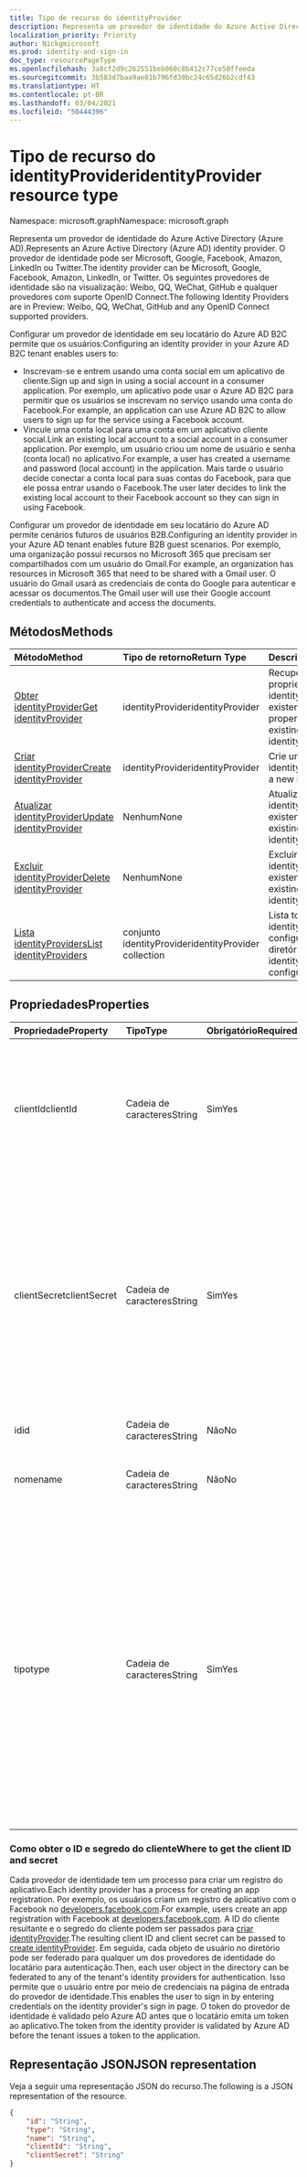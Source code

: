 ```yaml
---
title: Tipo de recurso do identityProvider
description: Representa um provedor de identidade do Azure Active Directory (Azure AD).
localization_priority: Priority
author: Nickgmicrosoft
ms.prod: identity-and-sign-in
doc_type: resourcePageType
ms.openlocfilehash: 3a8cf2d9c262551beb060c8b412c77ce50ffeeda
ms.sourcegitcommit: 3b583d7baa9ae81b796fd30bc24c65d26b2cdf43
ms.translationtype: HT
ms.contentlocale: pt-BR
ms.lasthandoff: 03/04/2021
ms.locfileid: "50444396"
---
```

# <a name="identityprovider-resource-type"></a><span data-ttu-id="1df14-103">Tipo de recurso do identityProvider</span><span class="sxs-lookup"><span data-stu-id="1df14-103">identityProvider resource type</span></span>

<span data-ttu-id="1df14-104">Namespace: microsoft.graph</span><span class="sxs-lookup"><span data-stu-id="1df14-104">Namespace: microsoft.graph</span></span>

<span data-ttu-id="1df14-105">Representa um provedor de identidade do Azure Active Directory (Azure AD).</span><span class="sxs-lookup"><span data-stu-id="1df14-105">Represents an Azure Active Directory (Azure AD) identity provider.</span></span> <span data-ttu-id="1df14-106">O provedor de identidade pode ser Microsoft, Google, Facebook, Amazon, LinkedIn ou Twitter.</span><span class="sxs-lookup"><span data-stu-id="1df14-106">The identity provider can be Microsoft, Google, Facebook, Amazon,  LinkedIn, or Twitter.</span></span> <span data-ttu-id="1df14-107">Os seguintes provedores de identidade são na visualização: Weibo, QQ, WeChat, GitHub e qualquer provedores com suporte OpenID Connect.</span><span class="sxs-lookup"><span data-stu-id="1df14-107">The following Identity Providers are in Preview: Weibo, QQ, WeChat, GitHub and any OpenID Connect supported providers.</span></span> 

<span data-ttu-id="1df14-108">Configurar um provedor de identidade em seu locatário do Azure AD B2C permite que os usuários:</span><span class="sxs-lookup"><span data-stu-id="1df14-108">Configuring an identity provider in your Azure AD B2C tenant enables users to:</span></span>

* <span data-ttu-id="1df14-109">Inscrevam-se e entrem usando uma conta social em um aplicativo de cliente.</span><span class="sxs-lookup"><span data-stu-id="1df14-109">Sign up and sign in using a social account in a consumer application.</span></span> <span data-ttu-id="1df14-110">Por exemplo, um aplicativo pode usar o Azure AD B2C para permitir que os usuários se inscrevam no serviço usando uma conta do Facebook.</span><span class="sxs-lookup"><span data-stu-id="1df14-110">For example, an application can use Azure AD B2C to allow users to sign up for the service using a Facebook account.</span></span>
* <span data-ttu-id="1df14-111">Vincule uma conta local para uma conta em um aplicativo cliente social.</span><span class="sxs-lookup"><span data-stu-id="1df14-111">Link an existing local account to a social account in a consumer application.</span></span> <span data-ttu-id="1df14-112">Por exemplo, um usuário criou um nome de usuário e senha (conta local) no aplicativo.</span><span class="sxs-lookup"><span data-stu-id="1df14-112">For example, a user has created a username and password (local account) in the application.</span></span> <span data-ttu-id="1df14-113">Mais tarde o usuário decide conectar a conta local para suas contas do Facebook, para que ele possa entrar usando o Facebook.</span><span class="sxs-lookup"><span data-stu-id="1df14-113">The user later decides to link the existing local account to their Facebook account so they can sign in using Facebook.</span></span>

<span data-ttu-id="1df14-114">Configurar um provedor de identidade em seu locatário do Azure AD permite cenários futuros de usuários B2B.</span><span class="sxs-lookup"><span data-stu-id="1df14-114">Configuring an identity provider in your Azure AD tenant enables future B2B guest scenarios.</span></span> <span data-ttu-id="1df14-115">Por exemplo, uma organização possui recursos no Microsoft 365 que precisam ser compartilhados com um usuário do Gmail.</span><span class="sxs-lookup"><span data-stu-id="1df14-115">For example, an organization has resources in Microsoft 365 that need to be shared with a Gmail user.</span></span> <span data-ttu-id="1df14-116">O usuário do Gmail usará as credenciais de conta do Google para autenticar e acessar os documentos.</span><span class="sxs-lookup"><span data-stu-id="1df14-116">The Gmail user will use their Google account credentials to authenticate and access the documents.</span></span>

## <a name="methods"></a><span data-ttu-id="1df14-117">Métodos</span><span class="sxs-lookup"><span data-stu-id="1df14-117">Methods</span></span>

| <span data-ttu-id="1df14-118">Método</span><span class="sxs-lookup"><span data-stu-id="1df14-118">Method</span></span>       | <span data-ttu-id="1df14-119">Tipo de retorno</span><span class="sxs-lookup"><span data-stu-id="1df14-119">Return Type</span></span>  |<span data-ttu-id="1df14-120">Descrição</span><span class="sxs-lookup"><span data-stu-id="1df14-120">Description</span></span>|
|:---------------|:--------|:----------|
|[<span data-ttu-id="1df14-121">Obter identityProvider</span><span class="sxs-lookup"><span data-stu-id="1df14-121">Get identityProvider</span></span>](../api/identityprovider-get.md) |<span data-ttu-id="1df14-122">identityProvider</span><span class="sxs-lookup"><span data-stu-id="1df14-122">identityProvider</span></span>|<span data-ttu-id="1df14-123">Recuperar as propriedades de um identityProvider existente.</span><span class="sxs-lookup"><span data-stu-id="1df14-123">Read properties of an existing identityProvider.</span></span>|
|[<span data-ttu-id="1df14-124">Criar identityProvider</span><span class="sxs-lookup"><span data-stu-id="1df14-124">Create identityProvider</span></span>](../api/identityprovider-post-identityproviders.md)|<span data-ttu-id="1df14-125">identityProvider</span><span class="sxs-lookup"><span data-stu-id="1df14-125">identityProvider</span></span>|<span data-ttu-id="1df14-126">Crie um novo identityProvider.</span><span class="sxs-lookup"><span data-stu-id="1df14-126">Create a new identityProvider.</span></span>|
|[<span data-ttu-id="1df14-127">Atualizar identityProvider</span><span class="sxs-lookup"><span data-stu-id="1df14-127">Update identityProvider</span></span>](../api/identityprovider-update.md)|<span data-ttu-id="1df14-128">Nenhum</span><span class="sxs-lookup"><span data-stu-id="1df14-128">None</span></span>|<span data-ttu-id="1df14-129">Atualize um identityProvider existente.</span><span class="sxs-lookup"><span data-stu-id="1df14-129">Update an existing identityProvider.</span></span>|
|[<span data-ttu-id="1df14-130">Excluir identityProvider</span><span class="sxs-lookup"><span data-stu-id="1df14-130">Delete identityProvider</span></span>](../api/identityprovider-delete.md)|<span data-ttu-id="1df14-131">Nenhum</span><span class="sxs-lookup"><span data-stu-id="1df14-131">None</span></span>|<span data-ttu-id="1df14-132">Excluir o identityProvider existente.</span><span class="sxs-lookup"><span data-stu-id="1df14-132">Delete an existing identityProvider.</span></span>|
|[<span data-ttu-id="1df14-133">Lista identityProviders</span><span class="sxs-lookup"><span data-stu-id="1df14-133">List identityProviders</span></span>](../api/identityprovider-list.md)|<span data-ttu-id="1df14-134">conjunto identityProvider</span><span class="sxs-lookup"><span data-stu-id="1df14-134">identityProvider collection</span></span>|<span data-ttu-id="1df14-135">Lista todos os identityProviders configurados do diretório.</span><span class="sxs-lookup"><span data-stu-id="1df14-135">List all identityProviders configured in a tenant.</span></span>|

## <a name="properties"></a><span data-ttu-id="1df14-136">Propriedades</span><span class="sxs-lookup"><span data-stu-id="1df14-136">Properties</span></span>

|<span data-ttu-id="1df14-137">Propriedade</span><span class="sxs-lookup"><span data-stu-id="1df14-137">Property</span></span>|<span data-ttu-id="1df14-138">Tipo</span><span class="sxs-lookup"><span data-stu-id="1df14-138">Type</span></span>|<span data-ttu-id="1df14-139">Obrigatório</span><span class="sxs-lookup"><span data-stu-id="1df14-139">Required</span></span>|<span data-ttu-id="1df14-140">Anulável</span><span class="sxs-lookup"><span data-stu-id="1df14-140">Nullable</span></span>|<span data-ttu-id="1df14-141">Descrição</span><span class="sxs-lookup"><span data-stu-id="1df14-141">Description</span></span>|
|:---------------|:--------|:--------|:--------|:----------|
|<span data-ttu-id="1df14-142">clientId</span><span class="sxs-lookup"><span data-stu-id="1df14-142">clientId</span></span>|<span data-ttu-id="1df14-143">Cadeia de caracteres</span><span class="sxs-lookup"><span data-stu-id="1df14-143">String</span></span>|<span data-ttu-id="1df14-144">Sim</span><span class="sxs-lookup"><span data-stu-id="1df14-144">Yes</span></span>|<span data-ttu-id="1df14-145">Não</span><span class="sxs-lookup"><span data-stu-id="1df14-145">No</span></span>|<span data-ttu-id="1df14-146">ID do cliente para o aplicativo.</span><span class="sxs-lookup"><span data-stu-id="1df14-146">The client ID for the application.</span></span> <span data-ttu-id="1df14-147">Esta é a ID do cliente obtida ao registrar o aplicativo com o provedor de identidade.</span><span class="sxs-lookup"><span data-stu-id="1df14-147">This is the client ID obtained when registering the application with the identity provider.</span></span>|
|<span data-ttu-id="1df14-148">clientSecret</span><span class="sxs-lookup"><span data-stu-id="1df14-148">clientSecret</span></span>|<span data-ttu-id="1df14-149">Cadeia de caracteres</span><span class="sxs-lookup"><span data-stu-id="1df14-149">String</span></span>|<span data-ttu-id="1df14-150">Sim</span><span class="sxs-lookup"><span data-stu-id="1df14-150">Yes</span></span>|<span data-ttu-id="1df14-151">Não</span><span class="sxs-lookup"><span data-stu-id="1df14-151">No</span></span>|<span data-ttu-id="1df14-152">O segredo do cliente para o aplicativo.</span><span class="sxs-lookup"><span data-stu-id="1df14-152">The client secret for the application.</span></span> <span data-ttu-id="1df14-153">Este é o segredo do cliente obtido ao registrar o aplicativo com o provedor de identidade.</span><span class="sxs-lookup"><span data-stu-id="1df14-153">This is the client secret obtained when registering the application with the identity provider.</span></span> <span data-ttu-id="1df14-154">Isso é somente para gravar.</span><span class="sxs-lookup"><span data-stu-id="1df14-154">This is write-only.</span></span> <span data-ttu-id="1df14-155">Uma operação de leitura retornará "\*\*\*\*".</span><span class="sxs-lookup"><span data-stu-id="1df14-155">A read operation will return "\*\*\*\*".</span></span>|
|<span data-ttu-id="1df14-156">id</span><span class="sxs-lookup"><span data-stu-id="1df14-156">id</span></span>|<span data-ttu-id="1df14-157">Cadeia de caracteres</span><span class="sxs-lookup"><span data-stu-id="1df14-157">String</span></span>|<span data-ttu-id="1df14-158">Não</span><span class="sxs-lookup"><span data-stu-id="1df14-158">No</span></span>|<span data-ttu-id="1df14-159">Não</span><span class="sxs-lookup"><span data-stu-id="1df14-159">No</span></span>|<span data-ttu-id="1df14-160">O ID do provedor de identidade.</span><span class="sxs-lookup"><span data-stu-id="1df14-160">The ID of the identity provider.</span></span>|
|<span data-ttu-id="1df14-161">nome</span><span class="sxs-lookup"><span data-stu-id="1df14-161">name</span></span>|<span data-ttu-id="1df14-162">Cadeia de caracteres</span><span class="sxs-lookup"><span data-stu-id="1df14-162">String</span></span>|<span data-ttu-id="1df14-163">Não</span><span class="sxs-lookup"><span data-stu-id="1df14-163">No</span></span>|<span data-ttu-id="1df14-164">Não</span><span class="sxs-lookup"><span data-stu-id="1df14-164">No</span></span>|<span data-ttu-id="1df14-165">O nome de exibição exclusivo do provedor de identidade.</span><span class="sxs-lookup"><span data-stu-id="1df14-165">The display name of the identity provider.</span></span>|
|<span data-ttu-id="1df14-166">tipo</span><span class="sxs-lookup"><span data-stu-id="1df14-166">type</span></span>|<span data-ttu-id="1df14-167">Cadeia de caracteres</span><span class="sxs-lookup"><span data-stu-id="1df14-167">String</span></span>|<span data-ttu-id="1df14-168">Sim</span><span class="sxs-lookup"><span data-stu-id="1df14-168">Yes</span></span>|<span data-ttu-id="1df14-169">Não</span><span class="sxs-lookup"><span data-stu-id="1df14-169">No</span></span>|<span data-ttu-id="1df14-170">A identidade do provedor de identidade.</span><span class="sxs-lookup"><span data-stu-id="1df14-170">The identity provider type.</span></span> <span data-ttu-id="1df14-171">Ele deve ser um dos seguintes valores para cenários B2C:</span><span class="sxs-lookup"><span data-stu-id="1df14-171">It must be one of the following values for B2C scenarios:</span></span> <ul><li/><span data-ttu-id="1df14-172">Microsoft</span><span class="sxs-lookup"><span data-stu-id="1df14-172">Microsoft</span></span><li/><span data-ttu-id="1df14-173">Google</span><span class="sxs-lookup"><span data-stu-id="1df14-173">Google</span></span><li/><span data-ttu-id="1df14-174">Amazon</span><span class="sxs-lookup"><span data-stu-id="1df14-174">Amazon</span></span><li/><span data-ttu-id="1df14-175">LinkedIn</span><span class="sxs-lookup"><span data-stu-id="1df14-175">LinkedIn</span></span><li/><span data-ttu-id="1df14-176">Facebook</span><span class="sxs-lookup"><span data-stu-id="1df14-176">Facebook</span></span><li/><span data-ttu-id="1df14-177">GitHub</span><span class="sxs-lookup"><span data-stu-id="1df14-177">GitHub</span></span><li/><span data-ttu-id="1df14-178">Twitter</span><span class="sxs-lookup"><span data-stu-id="1df14-178">Twitter</span></span><li/><span data-ttu-id="1df14-179">Weibo</span><span class="sxs-lookup"><span data-stu-id="1df14-179">Weibo</span></span><li/><span data-ttu-id="1df14-180">QQ</span><span class="sxs-lookup"><span data-stu-id="1df14-180">QQ</span></span><li/><span data-ttu-id="1df14-181">WeChat</span><span class="sxs-lookup"><span data-stu-id="1df14-181">WeChat</span></span></ul><span data-ttu-id="1df14-182">Para os cenários B2B, o valor deve ser Google ou Facebook.</span><span class="sxs-lookup"><span data-stu-id="1df14-182">For B2B scenarios, the value must be Google or Facebook.</span></span>|

### <a name="where-to-get-the-client-id-and-secret"></a><span data-ttu-id="1df14-183">Como obter o ID e segredo do cliente</span><span class="sxs-lookup"><span data-stu-id="1df14-183">Where to get the client ID and secret</span></span>

<span data-ttu-id="1df14-184">Cada provedor de identidade tem um processo para criar um registro do aplicativo.</span><span class="sxs-lookup"><span data-stu-id="1df14-184">Each identity provider has a process for creating an app registration.</span></span> <span data-ttu-id="1df14-185">Por exemplo, os usuários criam um registro de aplicativo com o Facebook no [developers.facebook.com](https://developers.facebook.com/).</span><span class="sxs-lookup"><span data-stu-id="1df14-185">For example, users create an app registration with Facebook at [developers.facebook.com](https://developers.facebook.com/).</span></span> <span data-ttu-id="1df14-186">A ID do cliente resultante e o segredo do cliente podem ser passados para [criar identityProvider](../api/identityprovider-post-identityproviders.md).</span><span class="sxs-lookup"><span data-stu-id="1df14-186">The resulting client ID and client secret can be passed to [create identityProvider](../api/identityprovider-post-identityproviders.md).</span></span> <span data-ttu-id="1df14-187">Em seguida, cada objeto de usuário no diretório pode ser federado para qualquer um dos provedores de identidade do locatário para autenticação.</span><span class="sxs-lookup"><span data-stu-id="1df14-187">Then, each user object in the directory can be federated to any of the tenant's identity providers for authentication.</span></span> <span data-ttu-id="1df14-188">Isso permite que o usuário entre por meio de credenciais na página de entrada do provedor de identidade.</span><span class="sxs-lookup"><span data-stu-id="1df14-188">This enables the user to sign in by entering credentials on the identity provider's sign in page.</span></span> <span data-ttu-id="1df14-189">O token do provedor de identidade é validado pelo Azure AD antes que o locatário emita um token ao aplicativo.</span><span class="sxs-lookup"><span data-stu-id="1df14-189">The token from the identity provider is validated by Azure AD before the tenant issues a token to the application.</span></span>

## <a name="json-representation"></a><span data-ttu-id="1df14-190">Representação JSON</span><span class="sxs-lookup"><span data-stu-id="1df14-190">JSON representation</span></span>

<span data-ttu-id="1df14-191">Veja a seguir uma representação JSON do recurso.</span><span class="sxs-lookup"><span data-stu-id="1df14-191">The following is a JSON representation of the resource.</span></span>

<!-- {
  "blockType": "resource",
  "@odata.type": "microsoft.graph.IdentityProvider"
} -->

```json
{
    "id": "String",
    "type": "String",
    "name": "String",
    "clientId": "String",
    "clientSecret": "String"
}
```


